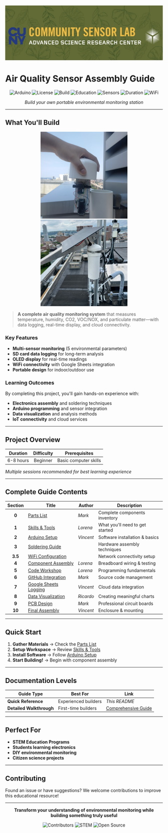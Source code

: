 <div align="center">

![Banner](images/csl_banner.png)

</div>

#  Air Quality Sensor Assembly Guide

<div align="center">

![Arduino](https://img.shields.io/badge/platform-Arduino-blue)
![License](https://img.shields.io/badge/license-MIT-green)
![Build](https://img.shields.io/badge/status-in_progress-yellow)
![Education](https://img.shields.io/badge/level-beginner-brightgreen)
![Sensors](https://img.shields.io/badge/sensors-5_types-orange)
![Duration](https://img.shields.io/badge/build_time-6--8_hours-purple)
![WiFi](https://img.shields.io/badge/connectivity-WiFi-lightblue)

*Build your own portable environmental monitoring station*

</div>

---

##  What You'll Build

<p align="center">
  <img src="images/air_mon_system_sqr.png" width="55%"/>
  <img src="images/CSL_AQS_solar_sqr.png" width="55%"/>
</p>


> **A complete air quality monitoring system** that measures temperature, humidity, CO2, VOC/NOX, and particulate matter—with data logging, real-time display, and cloud connectivity.

###  Key Features
-  **Multi-sensor monitoring** (5 environmental parameters)
-  **SD card data logging** for long-term analysis  
-  **OLED display** for real-time readings
-  **WiFi connectivity** with Google Sheets integration
-  **Portable design** for indoor/outdoor use

###  Learning Outcomes
By completing this project, you'll gain hands-on experience with:
-  **Electronics assembly** and soldering techniques
-  **Arduino programming** and sensor integration
-  **Data visualization** and analysis methods
-  **IoT connectivity** and cloud services

---

##  Project Overview

| **Duration** | **Difficulty** | **Prerequisites** |
|:------------:|:--------------:|:-----------------:|
| 6-8 hours    | Beginner       | Basic computer skills |

*Multiple sessions recommended for best learning experience*

---

##  Complete Guide Contents

| Section | Title | Author | Description |
|:-------:|-------|--------|-------------|
| **0** | [ Parts List](Contents/Parts-List.md) | *Mark* | Complete components inventory |
| **1** | [ Skills & Tools](Contents/1.%20Required-Skills-and-Tools.md) | *Lorena* | What you'll need to get started |
| **2** | [ Arduino Setup](Contents/2.%20Installing-Arduino-and-Getting-Started-2.3.6.md) | *Vincent* | Software installation & basics |
| **3** | [ Soldering Guide](Contents/3.%20Soldering-Pins-and-Headers-on-Boards.md) | | Hardware assembly techniques |
| **3.5** | [ WiFi Configuration](Contents/3.5%20Feather-M0-WiFi-Setup-Procedure.md) | | Network connectivity setup |
| **4** | [ Component Assembly](Contents/4%20Breadboard-Assembly-and-Component-Code-Testing.md) | *Lorena* | Breadboard wiring & testing |
| **5** | [ Code Workshop](Contents/5.%20Code-Activity.md) | *Lorena* | Programming fundamentals |
| **6** | [ GitHub Integration](Contents/6.%20Downloading-CSL-AQS-Code-from-GitHub.md) | *Mark* | Source code management |
| **7** | [ Google Sheets Logging](Contents/7.%20Posting-to-Google-Logging-Spreadsheet.md) | *Vincent* | Cloud data integration |
| **8** | [ Data Visualization](Contents/8.%20How-to-Make-Data-Graphs-Lines-and-Time-Series.md) | *Ricardo* | Creating meaningful charts |
| **9** | [ PCB Design](Contents/9.%20Design-and-Assembly-of-PCB.md) | *Mark* | Professional circuit boards |
| **10** | [ Final Assembly](Contents/10.%20AQS-PCB-Mount.md) | *Vincent* | Enclosure & mounting |

---

##  Quick Start

1. **Gather Materials** → Check the [Parts List](Contents/Parts-List.md)
2. **Setup Workspace** → Review [Skills & Tools](Contents/1.%20Required-Skills-and-Tools.md)
3. **Install Software** → Follow [Arduino Setup](Contents/2.%20Installing-Arduino-and-Getting-Started-2.3.6.md)
4. **Start Building!** → Begin with component assembly

---

##  Documentation Levels

| Guide Type | Best For | Link |
|------------|----------|------|
| **Quick Reference** | Experienced builders | *This README* |
| **Detailed Walkthrough** | First-time builders | [Comprehensive Guide](README-DETAILED.md) |

---

##  Perfect For

-  **STEM Education Programs**
-  **Students learning electronics**
-  **DIY environmental monitoring**
-  **Citizen science projects**

---

##  Contributing

Found an issue or have suggestions? We welcome contributions to improve this educational resource!

---

<div align="center">

**Transform your understanding of environmental monitoring while building something truly useful**

![Contributors](https://img.shields.io/badge/contributors-4-orange)
![STEM](https://img.shields.io/badge/education-STEM-purple)
![Open Source](https://img.shields.io/badge/open_source-yes-brightgreen)

</div>